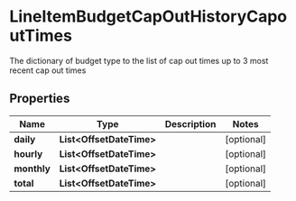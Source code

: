 

# LineItemBudgetCapOutHistoryCapoutTimes

The dictionary of budget type to the list of cap out times up to 3 most recent cap out times

## Properties

| Name | Type | Description | Notes |
|------------ | ------------- | ------------- | -------------|
|**daily** | **List&lt;OffsetDateTime&gt;** |  |  [optional] |
|**hourly** | **List&lt;OffsetDateTime&gt;** |  |  [optional] |
|**monthly** | **List&lt;OffsetDateTime&gt;** |  |  [optional] |
|**total** | **List&lt;OffsetDateTime&gt;** |  |  [optional] |



